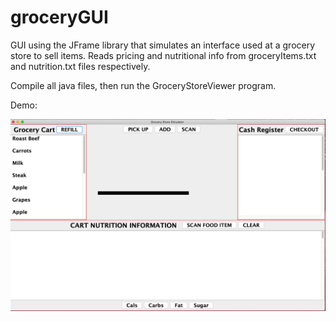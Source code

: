 # groceryGUI

GUI using the JFrame library that simulates an interface used at a grocery store to sell items. Reads pricing and nutritional info from groceryItems.txt and nutrition.txt files respectively. 

Compile all java files, then run the GroceryStoreViewer program.

Demo:

![Screenshot](demo.png)
